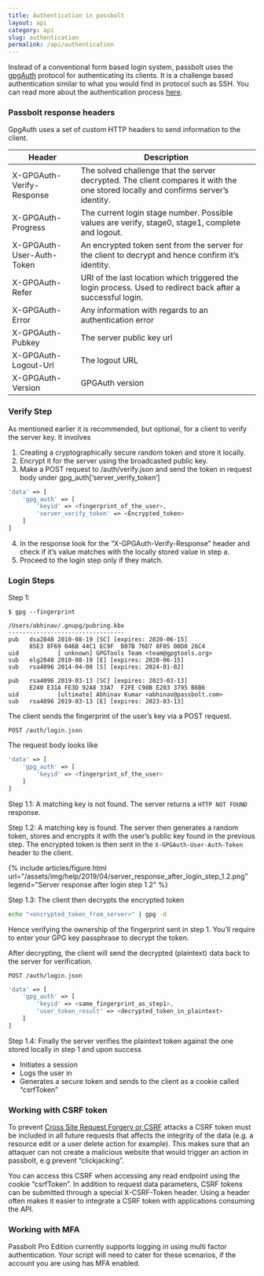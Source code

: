 ```yaml
---
title: Authentication in passbolt
layout: api
category: api
slug: authentication
permalink: /api/authentication
---
```


Instead of a conventional form based login system, passbolt uses the [gpgAuth](https://gpgauth.org/) protocol for authenticating its clients. It is a challenge based authentication similar to what you would find in protocol such as SSH. You can read more about the authentication process [here](https://help.passbolt.com/tech/auth).


### Passbolt response headers

GpgAuth uses a set of custom HTTP headers to send information to the client.


<table class="table-parameters">
  <thead>
    <tr>
      <th>Header</th>
      <th>Description</th>
    </tr>
  </thead>
  <tr>
   <td>X-GPGAuth-Verify-Response
   </td>
   <td>The solved challenge that the server decrypted. The client compares it with the one stored locally and confirms server’s identity.
   </td>
  </tr>
  <tr>
   <td>X-GPGAuth-Progress
   </td>
   <td>The current login stage number. Possible values are verify, stage0, stage1, complete and logout.
   </td>
  </tr>
  <tr>
   <td>X-GPGAuth-User-Auth-Token
   </td>
   <td>An encrypted token sent from the server for the client to decrypt and hence confirm it’s identity.
   </td>
  </tr>
  <tr>
   <td>X-GPGAuth-Refer
   </td>
   <td>URI of the last location which triggered the login process. Used to redirect back after a successful login.
   </td>
  </tr>
  <tr>
   <td>X-GPGAuth-Error
   </td>
   <td>Any information with regards to an authentication error
   </td>
  </tr>
  <tr>
   <td>X-GPGAuth-Pubkey
   </td>
   <td>The server public key url
   </td>
  </tr>
  <tr>
   <td>X-GPGAuth-Logout-Url
   </td>
   <td>The logout URL
   </td>
  </tr>
  <tr>
   <td>X-GPGAuth-Version
   </td>
   <td>GPGAuth version
   </td>
  </tr>
</table>

### Verify Step

As mentioned earlier it is recommended, but optional, for a client to verify the server key. It involves 



1. Creating a cryptographically secure random token and store it locally.
2. Encrypt it for the server using the broadcasted public key.
3. Make a POST request to /auth/verify.json and send the token in request body under gpg_auth[‘server_verify_token’]

```php
'data' => [
    'gpg_auth' => [
        'keyid' => <fingerprint_of_the_user>,
        'server_verify_token' => <Encrypted_token>
    ]
]
```

4. In the response look for the “X-GPGAuth-Verify-Response” header and check if it’s value matches with the locally stored value in step a.
5. Proceed to the login step only if they match. 

### Login Steps

Step 1:

```shell
$ gpg --fingerprint

/Users/abhinav/.gnupg/pubring.kbx
---------------------------------
pub   dsa2048 2010-08-19 [SC] [expires: 2020-06-15]
      85E3 8F69 046B 44C1 EC9F  B07B 76D7 8F05 00D0 26C4
uid           [ unknown] GPGTools Team <team@gpgtools.org>
sub   elg2048 2010-08-19 [E] [expires: 2020-06-15]
sub   rsa4096 2014-04-08 [S] [expires: 2024-01-02]

pub   rsa4096 2019-03-13 [SC] [expires: 2023-03-13]
      E240 E31A FE3D 92A8 33A7  F2FE C98B E203 3795 B6B6
uid           [ultimate] Abhinav Kumar <abhinav@passbolt.com>
sub   rsa4096 2019-03-13 [E] [expires: 2023-03-13]
```

The client sends the fingerprint of the user’s key via a POST request. 


```
POST /auth/login.json
```


The request body looks like 

```php
'data' => [
    'gpg_auth' => [
        'keyid' => <fingerprint_of_the_user>
    ]
]
```


Step 1.1: A matching key is not found. The server returns a `HTTP NOT FOUND` response.

Step 1.2: A matching key is found. The server then generates a random token, stores and encrypts it with the user’s public key found in the previous step. The encrypted token is then sent in the `X-GPGAuth-User-Auth-Token` header to the client.



{% include articles/figure.html
    url="/assets/img/help/2019/04/server_response_after_login_step_1.2.png"
    legend="Server response after login step 1.2"
%}


Step 1.3: The client then decrypts the encrypted token

```bash
echo "<encrypted_token_from_server>" | gpg -d
```


Hence verifying the ownership of the fingerprint sent in step 1. You’ll require to enter your GPG key passphrase to decrypt the token.

After decrypting, the client will send the decrypted (plaintext) data back to the server for verification.


```
POST /auth/login.json
```




```php
'data' => [
    'gpg_auth' => [
        'keyid' => <same_fingerprint_as_step1>,
        'user_token_result' => <decrypted_token_in_plaintext> 
    ]
]
```


Step 1.4: Finally the server verifies the plaintext token against the one stored locally in step 1 and upon success



*   Initiates a session
*   Logs the user in
*   Generates a secure token and sends to the client as a cookie called “csrfToken”


### Working with CSRF token

To prevent [Cross Site Request Forgery or CSRF](https://en.wikipedia.org/wiki/Cross-site_request_forgery) attacks a CSRF token must be included in all future requests that affects the integrity of the data (e.g. a resource edit or a user delete action for example). This makes sure that an attaquer can not create a malicious website that would trigger an action in passbolt, e.g prevent “clickjacking”. 

You can access this CSRF when accessing any read endpoint using the cookie “csrfToken”. In addition to request data parameters, CSRF tokens can be submitted through a special X-CSRF-Token header. Using a header often makes it easier to integrate a CSRF token with applications consuming the API.


### Working with MFA

Passbolt Pro Edition currently supports logging in using multi factor authentication. Your script will need to cater for these scenarios, if the account you are using has MFA enabled.